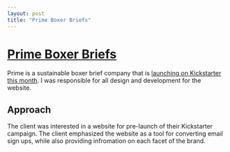 ```yaml
---
layout: post
title: "Prime Boxer Briefs"
---
```


# [Prime Boxer Briefs](http://primeboxerbriefs.com)

Prime is a sustainable boxer brief company that is [launching on Kickstarter this month](http://facebook.com/primeboxerbriefs). I was responsible for all design and development for the website.


## Approach

The client was interested in a website for pre-launch of their Kickstarter campaign. The client emphasized the website as a tool for converting email sign ups, while also providing infromation on each facet of the brand.